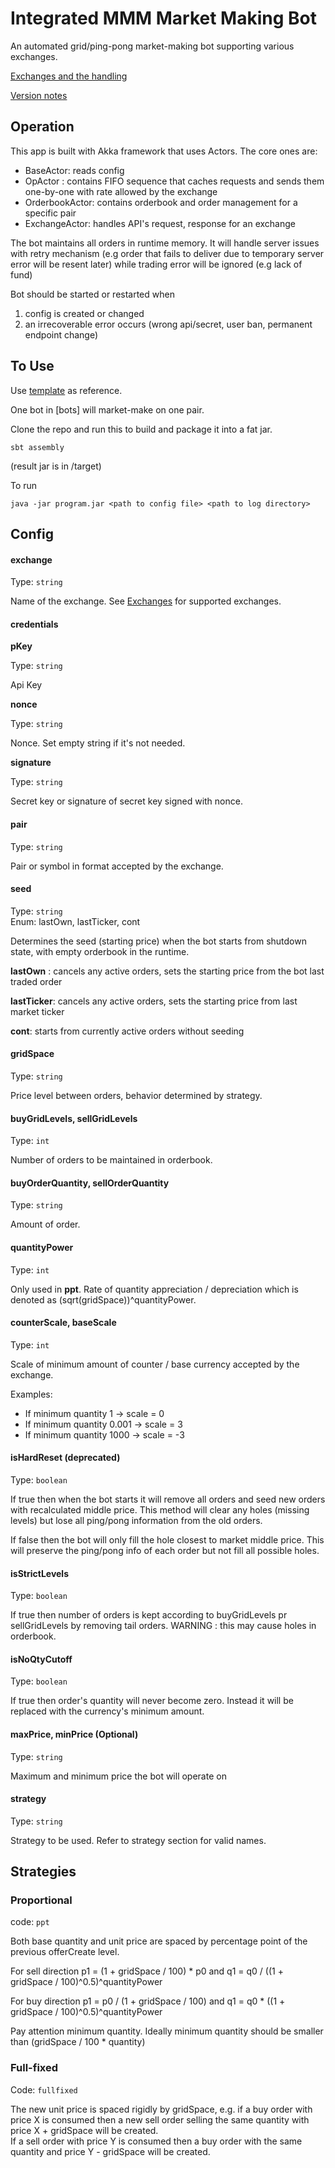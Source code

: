 # Integrated MMM Market Making Bot

An automated grid/ping-pong market-making bot supporting various exchanges.

[Exchanges and the handling](./EXCHANGES)

[Version notes](./VERSIONS)

## Operation

This app is built with Akka framework that uses Actors. The core ones are:
- BaseActor: reads config
- OpActor : contains FIFO sequence that caches requests and sends them one-by-one with rate allowed by the exchange
- OrderbookActor: contains orderbook and order management for a specific pair
- ExchangeActor: handles API's request, response for an exchange

The bot maintains all orders in runtime memory.
It will handle server issues with retry mechanism (e.g order that fails to deliver due to temporary server error will be resent later) while trading error will be ignored (e.g lack of fund)

Bot should be started or restarted when
1. config is created or changed
2. an irrecoverable error occurs (wrong api/secret, user ban, permanent endpoint change)

## To Use
Use [template](./config-template) as reference.

One bot in [bots] will market-make on one pair.

Clone the repo and run this to build and package it into a fat jar.

```
sbt assembly
```

(result jar is in /target)

To run

```
java -jar program.jar <path to config file> <path to log directory>
```

## Config

#### exchange

Type: `string`<br>

Name of the exchange. See [Exchanges](./EXCHANGES) for supported exchanges.

#### credentials

**pKey**

Type: `string`<br>

Api Key

**nonce**

Type: `string`<br>

Nonce. Set empty string if it's not needed.

**signature**

Type: `string`<br>

Secret key or signature of secret key signed with nonce.

#### pair

Type: `string`<br>

Pair or symbol in format accepted by the exchange.

#### seed

Type: `string`<br>
Enum: lastOwn, lastTicker, cont

Determines the seed (starting price) when the bot starts from shutdown state, with empty orderbook in the runtime.

**lastOwn** : cancels any active orders, sets the starting price from the bot last traded order

**lastTicker**: cancels any active orders, sets the starting price from last market ticker

**cont**: starts from currently active orders without seeding

#### gridSpace

Type: `string`<br>

Price level between orders, behavior determined by strategy.

#### buyGridLevels, sellGridLevels

Type: `int`<br>

Number of orders to be maintained in orderbook.

#### buyOrderQuantity, sellOrderQuantity

Type: `string`<br>

Amount of order.

#### quantityPower

Type: `int`<br>

Only used in **ppt**. Rate of quantity appreciation / depreciation which is denoted as (sqrt(gridSpace))^quantityPower.

#### counterScale, baseScale

Type: `int`<br>

Scale of minimum amount of counter / base currency accepted by the exchange.

Examples:
- If minimum quantity 1 -> scale = 0
- If minimum quantity 0.001 -> scale = 3
- If minimum quantity 1000 -> scale = -3

#### isHardReset (deprecated)

Type: `boolean`<br>

If true then when the bot starts it will remove all orders and seed new orders with recalculated middle price. This method will clear any holes (missing levels) but lose all ping/pong information from the old orders.

If false then the bot will only fill the hole closest to market middle price. This will preserve the ping/pong info of each order but not fill all possible holes.


#### isStrictLevels

Type: `boolean`<br>

If true then number of orders is kept according to buyGridLevels pr sellGridLevels by removing tail orders. WARNING : this may cause holes in orderbook.

#### isNoQtyCutoff

Type: `boolean`<br>

If true then order's quantity will never become zero. Instead it will be replaced with the currency's minimum amount.


#### maxPrice, minPrice (Optional)

Type: `string`<br>

Maximum and minimum price the bot will operate on

#### strategy

Type: `string`<br>

Strategy to be used. Refer to strategy section for valid names.


## Strategies

### Proportional

code: `ppt`<br>

Both base quantity and unit price are spaced by percentage point of the previous offerCreate level.

For sell direction p1 = (1 + gridSpace / 100) * p0 and q1 = q0 / ((1 + gridSpace / 100)^0.5)^quantityPower

For buy direction p1 = p0  / (1 + gridSpace / 100) and q1 = q0 * ((1 + gridSpace / 100)^0.5)^quantityPower

Pay attention minimum quantity. Ideally minimum quantity should be smaller than (gridSpace / 100 * quantity)

### Full-fixed

Code: `fullfixed`<br>

The new unit price is spaced rigidly by gridSpace, e.g. if a buy order with price X is consumed then a new sell order selling the same quantity with price X + gridSpace will be created.<br>
If a sell order with price Y is consumed then a buy order with the same quantity and price Y - gridSpace will be created.



